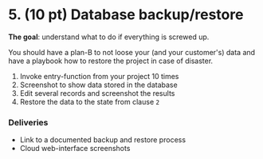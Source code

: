 # 5. (10 pt) Database backup/restore

**The goal**: understand what to do if everything is screwed up.

You should have a plan-B to not loose your (and your customer's) data and have a playbook how to restore the project in case of disaster.

1. Invoke entry-function from your project 10 times
2. Screenshot to show data stored in the database
3. Edit several records and screenshot the results
4. Restore the data to the state from clause `2`

### Deliveries

- Link to a documented backup and restore process
- Cloud web-interface screenshots

